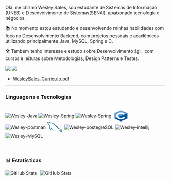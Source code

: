 Olá, me chamo Wesley Sales, sou estudante de Sistemas de Informação (UNEB) e Desenvolvimento de Sistemas(SENAI), apaixonado tecnologia e négocios.

📚 No momento estou estudando e desenvolvendo minhas habilidades com foco no Desenvolvimento Backend, com projetos pessoais e acadêmicos utilizando principalmente Java, MySQL, Spring e C.

🛠 Também tenho interesse e estudo sobre Desenvolvimento ágil, com cursos e leituras sobre Metodologias, Design Patterns e Testes.

<div> 
  <a href="https://www.linkedin.com/in/wesley-v-sales/" target="_blank"><img src="https://img.shields.io/badge/-LinkedIn-%230077B5?style=for-the-badge&logo=linkedin&logoColor=white" target="_blank"></a> 
  <a href = "mailto:wesleysales.vb@gmail.com"><img src="https://img.shields.io/badge/-Gmail-%23333?style=for-the-badge&logo=gmail&logoColor=white" target="_blank"></a>
</div>

- [WesleySales-Curriculo.pdf](/curriculo/WesleySales-Curriculo.pdf)


---

### Linguagens e Tecnologias
<div style="display: inline_block"><br>
      <img align="center" alt="Wesley-Java" height="35" width="50" src="https://cdn.jsdelivr.net/gh/devicons/devicon@latest/icons/java/java-original-wordmark.svg" /> 
      <img align="center" alt="Wesley-Spring" height="35" width="50" src="https://cdn.jsdelivr.net/gh/devicons/devicon@latest/icons/spring/spring-original-wordmark.svg" />
      <img align="center" alt="Wesley-Spring" height="35" width="50" src="https://cdn.jsdelivr.net/gh/devicons/devicon@latest/icons/vuejs/vuejs-original.svg" />
      <img align="center" alt="Wesley-C" height="35" width="50" src="https://raw.githubusercontent.com/devicons/devicon/master/icons/c/c-original.svg">
      <img align="center" alt="Wesley-postman" height="35" width="50" src="https://cdn.jsdelivr.net/gh/devicons/devicon@latest/icons/postman/postman-original.svg" />
      <img align="center" alt="Wesley-MySQL" height="35" width="50" src="https://raw.githubusercontent.com/devicons/devicon/master/icons/mysql/mysql-original.svg">
      <img align="center" alt="Wesley-postegreSQL" height="35" width="50" src="https://cdn.jsdelivr.net/gh/devicons/devicon@latest/icons/postgresql/postgresql-original-wordmark.svg" />
      <img align="center" alt="Wesley-intellij" height="35" width="50" src="https://cdn.jsdelivr.net/gh/devicons/devicon@latest/icons/intellij/intellij-original.svg" />
      <img align="center" alt="Wesley-MySQL" height="35" width="50" src="https://cdn.jsdelivr.net/gh/devicons/devicon@latest/icons/git/git-original.svg" />
</div>

<br/>
<br/>

### 📊 Estatísticas

<p>
  <img 
    align="left" 
    alt="GitHub Stats" 
    height="200" 
    style="padding-right: 10px;" 
    src="https://github-readme-stats.vercel.app/api?username=wesleysales&show_icons=true&theme=tokyonight&include_all_commits=true&locale=pt-br" 
  />

<img 
      align="left" 
      alt="GitHub Stats" 
      height="200" 
      src="https://github-readme-stats.vercel.app/api/top-langs/?username=wesleysales&theme=tokyonight&layout=compact&custom_title=Tecnologias&langs_count=9" 
  />
</p>                  




